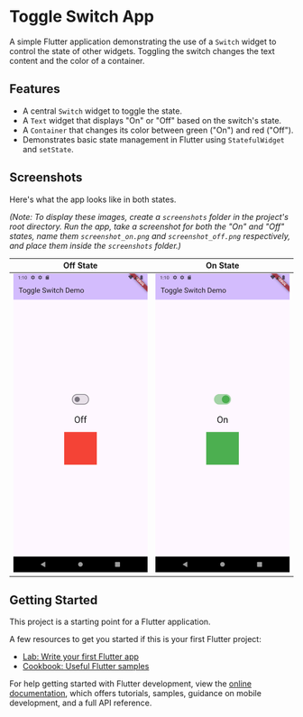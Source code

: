 # Toggle Switch App

A simple Flutter application demonstrating the use of a `Switch` widget to control the state of other widgets. Toggling the switch changes the text content and the color of a container.

## Features

- A central `Switch` widget to toggle the state.
- A `Text` widget that displays "On" or "Off" based on the switch's state.
- A `Container` that changes its color between green ("On") and red ("Off").
- Demonstrates basic state management in Flutter using `StatefulWidget` and `setState`.

## Screenshots

Here's what the app looks like in both states.

*(Note: To display these images, create a `screenshots` folder in the project's root directory. Run the app, take a screenshot for both the "On" and "Off" states, name them `screenshot_on.png` and `screenshot_off.png` respectively, and place them inside the `screenshots` folder.)*

| Off State | On State |
| :---: | :---: |
| <img src="screenshots/screenshot_off.png" alt="App in Off State" width="250"/> | <img src="screenshots/screenshot_on.png" alt="App in On State" width="250"/> |

## Getting Started

This project is a starting point for a Flutter application.

A few resources to get you started if this is your first Flutter project:

- [Lab: Write your first Flutter app](https://docs.flutter.dev/get-started/codelab)
- [Cookbook: Useful Flutter samples](https://docs.flutter.dev/cookbook)

For help getting started with Flutter development, view the
[online documentation](https://docs.flutter.dev/), which offers tutorials,
samples, guidance on mobile development, and a full API reference.
